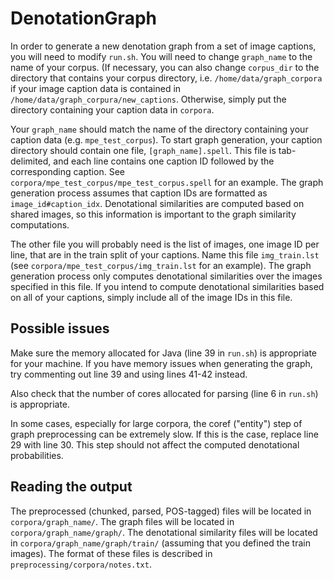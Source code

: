 # DenotationGraph

In order to generate a new denotation graph from a set of image captions, you will need to modify `run.sh`. You will need to change `graph_name` to the name of your corpus. (If necessary, you can also change `corpus_dir` to the directory that contains your corpus directory, i.e. `/home/data/graph_corpora` if your image caption data is contained in `/home/data/graph_corpura/new_captions`. Otherwise, simply put the directory containing your caption data in `corpora`.

Your `graph_name` should match the name of the directory containing your caption data (e.g. `mpe_test_corpus`). To start graph generation, your caption directory should contain one file, `[graph_name].spell`. This file is tab-delimited, and each line contains one caption ID followed by the corresponding caption. See `corpora/mpe_test_corpus/mpe_test_corpus.spell` for an example. The graph generation process assumes that caption IDs are formatted as `image_id#caption_idx`. Denotational similarities are computed based on shared images, so this information is important to the graph similarity computations. 

The other file you will probably need is the list of images, one image ID per line, that are in the train split of your captions. Name this file `img_train.lst` (see `corpora/mpe_test_corpus/img_train.lst` for an example). The graph generation process only computes denotational similarities over the images specified in this file. If you intend to compute denotational similarities based on all of your captions, simply include all of the image IDs in this file.

## Possible issues

Make sure the memory allocated for Java (line 39 in `run.sh`) is appropriate for your machine. If you have memory issues when generating the graph, try commenting out line 39 and using lines 41-42 instead.

Also check that the number of cores allocated for parsing (line 6 in `run.sh`) is appropriate.

In some cases, especially for large corpora, the coref ("entity") step of graph preprocessing can be extremely slow. If this is the case, replace line 29 with line 30. This step should not affect the computed denotational probabilities.

## Reading the output

The preprocessed (chunked, parsed, POS-tagged) files will be located in `corpora/graph_name/`. The graph files will be located in `corpora/graph_name/graph/`. The denotational similarity files will be located in `corpora/graph_name/graph/train/` (assuming that you defined the train images). The format of these files is described in `preprocessing/corpora/notes.txt`.
